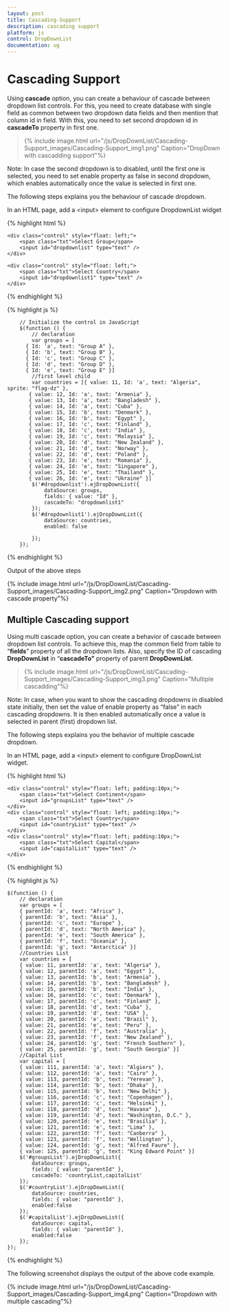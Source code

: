 ```yaml
---
layout: post
title: Cascading-Support
description: cascading support 
platform: js
control: DropDownList
documentation: ug
---
```


# Cascading Support 

Using **cascade** option, you can create a behaviour of cascade between dropdown list controls. For this, you need to create database with single field as common between two dropdown data fields and then mention that column id in field. With this, you need to set second dropdown id in **cascadeTo** property in first one. 


> {% include image.html url="/js/DropDownList/Cascading-Support_images/Cascading-Support_img1.png" Caption="DropDown with cascadding support"%}

Note: In case the second dropdown is to disabled, until the first one is selected, you need to set enable property as false in second dropdown, which enables automatically once the value is selected in first one. 

The following steps explains you the behaviour of cascade dropdown. 

 In an HTML page, add a &lt;input&gt; element to configure DropdownList widget

{% highlight html %}

    <div class="control" style="float: left;">
        <span class="txt">Select Group</span>
        <input id="dropdownlist" type="text" />
    </div>

    <div class="control" style="float: left;">
        <span class="txt">Select Country</span>
        <input id="dropdownlist1" type="text" />
    </div>

{% endhighlight %}

{% highlight js %}

        // Initialize the control in JavaScript
        $(function () {
            // declaration
            var groups = [
          { Id: 'a', text: "Group A" },
          { Id: 'b', text: "Group B" },
          { Id: 'c', text: "Group C" },
          { Id: 'd', text: "Group D" },
          { Id: 'e', text: "Group E" }]
            //first level child
            var countries = [{ value: 11, Id: 'a', text: "Algeria", sprite: "flag-dz" },
           { value: 12, Id: 'a', text: "Armenia" },
           { value: 13, Id: 'a', text: "Bangladesh" },
           { value: 14, Id: 'a', text: "Cuba" },
           { value: 15, Id: 'b', text: "Denmark" },
           { value: 16, Id: 'b', text: "Egypt" },
           { value: 17, Id: 'c', text: "Finland" },
           { value: 18, Id: 'c', text: "India" },
           { value: 19, Id: 'c', text: "Malaysia" },
           { value: 20, Id: 'd', text: "New Zealand" },
           { value: 21, Id: 'd', text: "Norway" },
           { value: 22, Id: 'd', text: "Poland" },
           { value: 23, Id: 'e', text: "Romania" },
           { value: 24, Id: 'e', text: "Singapore" },
           { value: 25, Id: 'e', text: "Thailand" },
           { value: 26, Id: 'e', text: "Ukraine" }]
            $('#dropdownlist').ejDropDownList({
                dataSource: groups,
                fields: { value: "Id" },
                cascadeTo: "dropdownlist1"
            });
            $('#dropdownlist1').ejDropDownList({
                dataSource: countries,
                enabled: false

            });
        });
        
{% endhighlight %}

Output of the above steps

{% include image.html url="/js/DropDownList/Cascading-Support_images/Cascading-Support_img2.png" Caption="Dropdown with cascade property"%}

## Multiple Cascading support

Using multi cascade option, you can create a behavior of cascade between dropdown list controls. To achieve this, map the common field from table to “**fields**” property of all the dropdown lists. Also, specify the ID of cascading **DropDownList** in “**cascadeTo”** property of parent **DropDownList**. 

> {% include image.html url="/js/DropDownList/Cascading-Support_images/Cascading-Support_img3.png" Caption="Multiple cascadding"%}

Note: In case, when you want to show the cascading dropdowns in disabled state initially, then set the value of enable property as “false” in each cascading dropdowns. It is then enabled automatically once a value is selected in parent (first) dropdown list.

The following steps explains you the behavior of multiple cascade dropdown.

In an HTML page, add a &lt;input&gt; element to configure DropDownList widget.

{% highlight html %}

    <div class="control" style="float: left; padding:10px;">
        <span class="txt">Select Continent</span>
        <input id="groupsList" type="text" />
    </div>
    <div class="control" style="float: left; padding:10px;">
        <span class="txt">Select Country</span>
        <input id="countryList" type="text" />
    </div>
    <div class="control" style="float: left; padding:10px;">
        <span class="txt">Select Capital</span>
        <input id="capitalList" type="text" />
    </div>
     
 {% endhighlight %}
     
{% highlight js %}

    $(function () {
        // declaration
        var groups = [
        { parentId: 'a', text: "Africa" },
        { parentId: 'b', text: "Asia" },
        { parentId: 'c', text: "Europe" },
        { parentId: 'd', text: "North America" },
        { parentId: 'e', text: "South America" },
        { parentId: 'f', text: "Oceania" },
        { parentId: 'g', text: "Antarctica" }]
        //Countries List
        var countries = [
        { value: 11, parentId: 'a', text: "Algeria" },
        { value: 12, parentId: 'a', text: "Egypt" },
        { value: 13, parentId: 'b', text: "Armenia" },
        { value: 14, parentId: 'b', text: "Bangladesh" },
        { value: 15, parentId: 'b', text: "India" },
        { value: 16, parentId: 'c', text: "Denmark" },
        { value: 17, parentId: 'c', text: "Finland" },
        { value: 18, parentId: 'd', text: "Cuba" },
        { value: 19, parentId: 'd', text: "USA" },
        { value: 20, parentId: 'e', text: "Brazil" },
        { value: 21, parentId: 'e', text: "Peru" },
        { value: 22, parentId: 'f', text: "Australia" },
        { value: 23, parentId: 'f', text: "New Zealand" },
        { value: 24, parentId: 'g', text: "French Southern" },
        { value: 25, parentId: 'g', text: "South Georgia" }]
        //Capital List
        var capital = [
        { value: 111, parentId: 'a', text: "Algiers" },
        { value: 112, parentId: 'a', text: "Cairo" },
        { value: 113, parentId: 'b', text: "Yerevan" },
        { value: 114, parentId: 'b', text: "Dhaka" },
        { value: 115, parentId: 'b', text: "New Delhi" },
        { value: 116, parentId: 'c', text: "Copenhagen" },
        { value: 117, parentId: 'c', text: "Helsinki" },
        { value: 118, parentId: 'd', text: "Havana" },
        { value: 119, parentId: 'd', text: "Washington, D.C." },
        { value: 120, parentId: 'e', text: "Brasília" },
        { value: 121, parentId: 'e', text: "Lima" },
        { value: 122, parentId: 'f', text: "Canberra" },
        { value: 123, parentId: 'f', text: "Wellington" },
        { value: 124, parentId: 'g', text: "Alfred Faure" },
        { value: 125, parentId: 'g', text: "King Edward Point" }]
        $('#groupsList').ejDropDownList({
            dataSource: groups,
            fields: { value: "parentId" },
            cascadeTo: 'countryList,capitalList'
        });
        $('#countryList').ejDropDownList({
            dataSource: countries,
            fields: { value: "parentId" },
            enabled:false
        });
        $('#capitalList').ejDropDownList({
            dataSource: capital,
            fields: { value: "parentId" },
            enabled:false
        });
    });

{% endhighlight %}


The following screenshot displays the output of the above code example.

{% include image.html url="/js/DropDownList/Cascading-Support_images/Cascading-Support_img4.png" Caption="Dropdown with multiple cascading"%}

